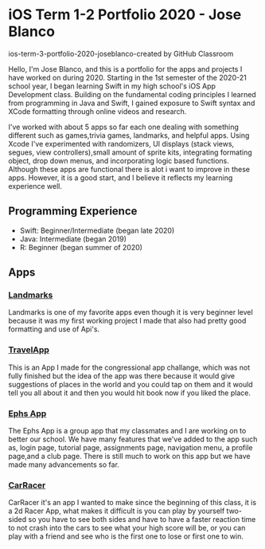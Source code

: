 # iOS Term 1-2 Portfolio 2020 - Jose Blanco
ios-term-3-portfolio-2020-joseblanco-created by GitHub Classroom

Hello, I'm Jose Blanco, and this is a portfolio for the apps and projects I have worked on during 2020. Starting in the 1st semester of the 2020-21 school year, I began learning Swift in my high school's iOS App Development class. Building on the fundamental coding principles I learned from programming in Java and Swift, I gained exposure to Swift syntax and XCode formatting through online videos and research.

I've worked with about 5 apps so far each one dealing with something different such as games,trivia games, landmarks, and helpful apps. Using Xcode I've experimented with randomizers, UI displays (stack views, segues, view controllers),small amount of sprite kits, integrating formating object, drop down menus,  and incorporating logic based functions. Although these apps are functional there is alot i want to improve in these apps. However, it is a good start, and I believe it reflects my learning experience well. 

## Programming Experience
* Swift: Beginner/Intermediate (began late 2020)
* Java: Intermediate (began 2019)
* R: Beginner (began summer of 2020)


## Apps
### [Landmarks](https://github.com/jmblanco22/LandMarks)
Landmarks is one of my favorite apps even though it is very beginner level because it was my first working project I made that also had pretty good formatting and use of Api's.

### [TravelApp](https://github.com/jmblanco22/TravelApp)
This is an App I made for the congressional app challange, which was not fully finished but the idea of the app was there because it would give suggestions of places in the world and you could tap on them and it would tell you all about it and then you would hit book now if you liked the place.

### [Ephs App](https://github.com/connorholm/EPHS-App) 
The Ephs App is a group app that my classmates and I are working on to better our school. We have many features that we've added to the app such as, login page, tutorial page, assignments page, navigation menu, a profile page,and a club page. There is still much to work on this app but we have made many advancements so far.

### [CarRacer](https://github.com/jmblanco22/CarRacer)
CarRacer it's an app I wanted to make since the beginning of this class, it is a 2d Racer App, what makes it difficult is you can play by yourself two-sided so you have to see both sides and have to have a faster reaction time to not crash into the cars to see what your high score will be, or you can play with a friend and see who is the first one to lose or first one to win.



